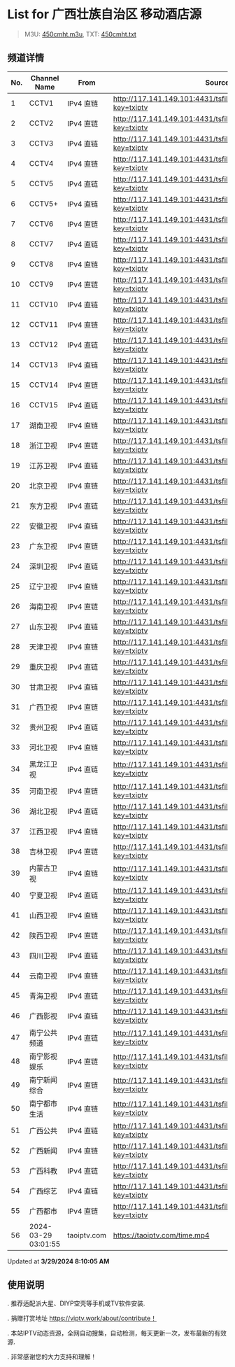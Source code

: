 # List for **广西壮族自治区 移动酒店源**

> M3U: [450cmht.m3u](/450cmht.m3u), TXT: [450cmht.txt](/txt/450cmht.txt)

## 频道详情

| No. | Channel Name | From | Source |
| --- | ------------ | ---- | ------ |
| 1 | CCTV1 | IPv4 直链 | <http://117.141.149.101:4431/tsfile/live/faacts/1010_1.m3u8?key=txiptv> |
| 2 | CCTV2 | IPv4 直链 | <http://117.141.149.101:4431/tsfile/live/faacts/1011_1.m3u8?key=txiptv> |
| 3 | CCTV3 | IPv4 直链 | <http://117.141.149.101:4431/tsfile/live/faacts/1012_1.m3u8?key=txiptv> |
| 4 | CCTV4 | IPv4 直链 | <http://117.141.149.101:4431/tsfile/live/faacts/1013_1.m3u8?key=txiptv> |
| 5 | CCTV5 | IPv4 直链 | <http://117.141.149.101:4431/tsfile/live/faacts/1014_1.m3u8?key=txiptv> |
| 6 | CCTV5+ | IPv4 直链 | <http://117.141.149.101:4431/tsfile/live/faacts/1015_1.m3u8?key=txiptv> |
| 7 | CCTV6 | IPv4 直链 | <http://117.141.149.101:4431/tsfile/live/faacts/0006_1.m3u8?key=txiptv> |
| 8 | CCTV7 | IPv4 直链 | <http://117.141.149.101:4431/tsfile/live/faacts/0007_1.m3u8?key=txiptv> |
| 9 | CCTV8 | IPv4 直链 | <http://117.141.149.101:4431/tsfile/live/faacts/0008_1.m3u8?key=txiptv> |
| 10 | CCTV9 | IPv4 直链 | <http://117.141.149.101:4431/tsfile/live/0009_1.m3u8?key=txiptv> |
| 11 | CCTV10 | IPv4 直链 | <http://117.141.149.101:4431/tsfile/live/0010_1.m3u8?key=txiptv> |
| 12 | CCTV11 | IPv4 直链 | <http://117.141.149.101:4431/tsfile/live/0011_1.m3u8?key=txiptv> |
| 13 | CCTV12 | IPv4 直链 | <http://117.141.149.101:4431/tsfile/live/0012_1.m3u8?key=txiptv> |
| 14 | CCTV13 | IPv4 直链 | <http://117.141.149.101:4431/tsfile/live/1016_1.m3u8?key=txiptv> |
| 15 | CCTV14 | IPv4 直链 | <http://117.141.149.101:4431/tsfile/live/1017_1.m3u8?key=txiptv> |
| 16 | CCTV15 | IPv4 直链 | <http://117.141.149.101:4431/tsfile/live/1018_1.m3u8?key=txiptv> |
| 17 | 湖南卫视 | IPv4 直链 | <http://117.141.149.101:4431/tsfile/live/0128_1.m3u8?key=txiptv> |
| 18 | 浙江卫视 | IPv4 直链 | <http://117.141.149.101:4431/tsfile/live/0124_1.m3u8?key=txiptv> |
| 19 | 江苏卫视 | IPv4 直链 | <http://117.141.149.101:4431/tsfile/live/0127_1.m3u8?key=txiptv> |
| 20 | 北京卫视 | IPv4 直链 | <http://117.141.149.101:4431/tsfile/live/0122_1.m3u8?key=txiptv> |
| 21 | 东方卫视 | IPv4 直链 | <http://117.141.149.101:4431/tsfile/live/0107_1.m3u8?key=txiptv> |
| 22 | 安徽卫视 | IPv4 直链 | <http://117.141.149.101:4431/tsfile/live/0130_1.m3u8?key=txiptv> |
| 23 | 广东卫视 | IPv4 直链 | <http://117.141.149.101:4431/tsfile/live/0125_1.m3u8?key=txiptv> |
| 24 | 深圳卫视 | IPv4 直链 | <http://117.141.149.101:4431/tsfile/live/0126_1.m3u8?key=txiptv> |
| 25 | 辽宁卫视 | IPv4 直链 | <http://117.141.149.101:4431/tsfile/live/0121_1.m3u8?key=txiptv> |
| 26 | 海南卫视 | IPv4 直链 | <http://117.141.149.101:4431/tsfile/live/1019_1.m3u8?key=txiptv> |
| 27 | 山东卫视 | IPv4 直链 | <http://117.141.149.101:4431/tsfile/live/0131_1.m3u8?key=txiptv> |
| 28 | 天津卫视 | IPv4 直链 | <http://117.141.149.101:4431/tsfile/live/0135_1.m3u8?key=txiptv> |
| 29 | 重庆卫视 | IPv4 直链 | <http://117.141.149.101:4431/tsfile/live/0142_1.m3u8?key=txiptv> |
| 30 | 甘肃卫视 | IPv4 直链 | <http://117.141.149.101:4431/tsfile/live/0141_1.m3u8?key=txiptv> |
| 31 | 广西卫视 | IPv4 直链 | <http://117.141.149.101:4431/tsfile/live/faacts/0113_1.m3u8?key=txiptv> |
| 32 | 贵州卫视 | IPv4 直链 | <http://117.141.149.101:4431/tsfile/live/0120_1.m3u8?key=txiptv> |
| 33 | 河北卫视 | IPv4 直链 | <http://117.141.149.101:4431/tsfile/live/0117_1.m3u8?key=txiptv> |
| 34 | 黑龙江卫视 | IPv4 直链 | <http://117.141.149.101:4431/tsfile/live/0143_1.m3u8?key=txiptv> |
| 35 | 河南卫视 | IPv4 直链 | <http://117.141.149.101:4431/tsfile/live/0139_1.m3u8?key=txiptv> |
| 36 | 湖北卫视 | IPv4 直链 | <http://117.141.149.101:4431/tsfile/live/0132_1.m3u8?key=txiptv> |
| 37 | 江西卫视 | IPv4 直链 | <http://117.141.149.101:4431/tsfile/live/0138_1.m3u8?key=txiptv> |
| 38 | 吉林卫视 | IPv4 直链 | <http://117.141.149.101:4431/tsfile/live/0116_1.m3u8?key=txiptv> |
| 39 | 内蒙古卫视 | IPv4 直链 | <http://117.141.149.101:4431/tsfile/live/0109_1.m3u8?key=txiptv> |
| 40 | 宁夏卫视 | IPv4 直链 | <http://117.141.149.101:4431/tsfile/live/0112_1.m3u8?key=txiptv> |
| 41 | 山西卫视 | IPv4 直链 | <http://117.141.149.101:4431/tsfile/live/0118_1.m3u8?key=txiptv> |
| 42 | 陕西卫视 | IPv4 直链 | <http://117.141.149.101:4431/tsfile/live/0136_1.m3u8?key=txiptv> |
| 43 | 四川卫视 | IPv4 直链 | <http://117.141.149.101:4431/tsfile/live/0123_1.m3u8?key=txiptv> |
| 44 | 云南卫视 | IPv4 直链 | <http://117.141.149.101:4431/tsfile/live/0119_1.m3u8?key=txiptv> |
| 45 | 青海卫视 | IPv4 直链 | <http://117.141.149.101:4431/tsfile/live/0140_1.m3u8?key=txiptv> |
| 46 | 广西影视 | IPv4 直链 | <http://117.141.149.101:4431/tsfile/live/faacts/1006_1.m3u8?key=txiptv> |
| 47 | 南宁公共频道 | IPv4 直链 | <http://117.141.149.101:4431/tsfile/live/faacts/1003_1.m3u8?key=txiptv> |
| 48 | 南宁影视娱乐 | IPv4 直链 | <http://117.141.149.101:4431/tsfile/live/faacts/1002_1.m3u8?key=txiptv> |
| 49 | 南宁新闻综合 | IPv4 直链 | <http://117.141.149.101:4431/tsfile/live/faacts/1000_1.m3u8?key=txiptv> |
| 50 | 南宁都市生活 | IPv4 直链 | <http://117.141.149.101:4431/tsfile/live/faacts/1001_1.m3u8?key=txiptv> |
| 51 | 广西公共 | IPv4 直链 | <http://117.141.149.101:4431/tsfile/live/faacts/1008_1.m3u8?key=txiptv> |
| 52 | 广西新闻 | IPv4 直链 | <http://117.141.149.101:4431/tsfile/live/faacts/1007_1.m3u8?key=txiptv> |
| 53 | 广西科教 | IPv4 直链 | <http://117.141.149.101:4431/tsfile/live/faacts/1009_1.m3u8?key=txiptv> |
| 54 | 广西综艺 | IPv4 直链 | <http://117.141.149.101:4431/tsfile/live/faacts/1004_1.m3u8?key=txiptv> |
| 55 | 广西都市 | IPv4 直链 | <http://117.141.149.101:4431/tsfile/live/faacts/1005_1.m3u8?key=txiptv> |
| 56 | 2024-03-29 03:01:55 | taoiptv.com | <https://taoiptv.com/time.mp4> |

Updated at **3/29/2024 8:10:05 AM**

## 使用说明

. 推荐适配派大星、DIYP空壳等手机或TV软件安装.

. 捐赠打赏地址 https://viptv.work/about/contribute！

. 本站IPTV动态资源，全网自动搜集，自动检测，每天更新一次，发布最新的有效源.

. 非常感谢您的大力支持和理解！